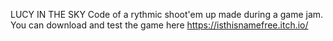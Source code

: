 LUCY IN THE SKY
Code of a rythmic shoot'em up made during a game jam.
You can download and test the game here https://isthisnamefree.itch.io/

